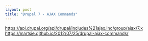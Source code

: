 ```yaml
---
layout: post
title: "Drupal 7 - AJAX Commands"
---
```

https://api.drupal.org/api/drupal/includes%21ajax.inc/group/ajax/7.x
https://martsie.github.io/2012/07/25/drupal-ajax-commands/
